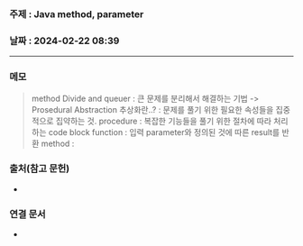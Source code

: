 ### 주제 : Java method, parameter

### 날짜 : 2024-02-22 08:39
----
### 메모
> method
> Divide and queuer : 큰 문제를 분리해서 해결하는 기법 -> Prosedural Abstraction
> 추상화란..? : 문제를 풀기 위한 필요한 속성들을 집중적으로 집약하는 것.
> procedure : 복잡한 기능들을 풀기 위한 절차에 따라 처리하는 code block
> function : 입력 parameter와 정의된 것에 따른 result를 반환
> method : 
### 출처(참고 문헌)
- 

### 연결 문서
- 
